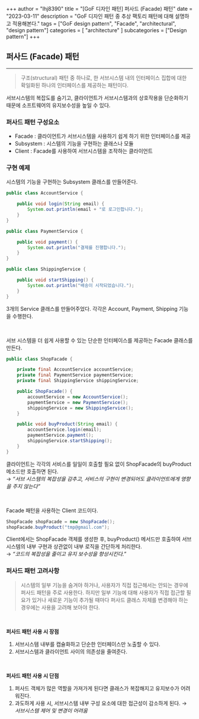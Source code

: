 +++
author = "lhj8390"
title = "[GoF 디자인 패턴] 퍼사드 (Facade) 패턴"
date = "2023-03-11"
description = "GoF 디자인 패턴 중 추상 팩토리 패턴에 대해 설명하고 적용해본다."
tags = ["GoF design pattern", "Facade", "architectural", "design pattern"]
categories = [
    "architecture"
]
subcategories = ["Design pattern"]
+++

## 퍼사드 (Facade) 패턴

---

> <span class="red">구조(structural) 패턴 중 하나</span>로, 한 서브시스템 내의 인터페이스 집합에 대한 확일화된 하나의 인터페이스를 제공하는 패턴이다.

서브시스템의 복잡도를 숨기고, 클라이언트가 서브시스템과의 상호작용을 단순화하기 때문에 소프트웨어의 유지보수성을 높일 수 있다.

### 퍼사드 패턴 구성요소

- Facade : 클라이언트가 서브시스템을 사용하기 쉽게 하기 위한 인터페이스를 제공
- Subsystem : 시스템의 기능을 구현하는 클래스나 모듈
- Client : Facade를 사용하여 서브시스템을 조작하는 클라이언트

### 구현 예제

시스템의 기능을 구현하는 Subsystem 클래스를 만들어준다.

```java
public class AccountService {

    public void login(String email) {
        System.out.println(email + "로 로그인합니다.");
    }
}

public class PaymentService {

    public void payment() {
        System.out.println("결제를 진행합니다.");
    }
}

public class ShippingService {

    public void startShipping() {
        System.out.println("배송이 시작되었습니다.");
    }
}
```

3개의 Service 클래스를 만들어주었다. 각각은 Account, Payment, Shipping 기능을 수행한다.

<br/>

서브 시스템을 더 쉽게 사용할 수 있는 단순한 인터페이스를 제공하는 Facade 클래스를 만든다.

```java
public class ShopFacade {

    private final AccountService accountService;
    private final PaymentService paymentService;
    private final ShippingService shippingService;

    public ShopFacade() {
        accountService = new AccountService();
        paymentService = new PaymentService();
        shippingService = new ShippingService();
    }

    public void buyProduct(String email) {
        accountService.login(email);
        paymentService.payment();
        shippingService.startShipping();
    }
}
```

클라이언트는 각각의 서비스를 일일이 호출할 필요 없이 ShopFacade의 buyProduct 메소드만 호출하면 된다.<br/>
→ *“서브 시스템의 복잡성을 감추고, 서비스의 구현이 변경되어도 클라이언트에게 영향을 주지 않는다”*

<br/>

Facade 패턴을 사용하는 Client 코드이다.

```java
ShopFacade shopFacade = new ShopFacade();
shopFacade.buyProduct("tmp@gmail.com");
```

Client에서는 ShopFacade 객체를 생성한 후, buyProduct() 메서드만 호출하여 서브시스템의 내부 구현과 상관없이 내부 로직을 간단하게 처리한다.<br/>
→ *“코드의 복잡성을 줄이고 유지 보수성을 향상시킨다.”*

### 퍼사드 패턴 고려사항

> 시스템의 일부 기능을 숨겨야 하거나, 사용자가 직접 접근해서는 안되는 경우에 퍼사드 패턴을 주로 사용한다. 하지만 일부 기능에 대해 <span class="red">사용자가 직접 접근할 필요가 있거나 새로운 기능이 추가될 때마다 퍼사드 클래스 자체를 변경해야 하는 경우</span>에는 사용을 고려해 보아야 한다.
> 

<br/>

**퍼사드 패턴 사용 시 장점**

1. 서브시스템 내부를 캡슐화하고 단순한 인터페이스만 노출할 수 있다.
2. 서브시스템과 클라이언트 사이의 의존성을 줄여준다.

<br/>

**퍼사드 패턴 사용 시 단점**

1. 퍼사드 객체가 많은 역할을 가져가게 된다면 클래스가 복잡해지고 유지보수가 어려워진다.
2. 과도하게 사용 시, 서브시스템 내부 구성 요소에 대한 접근성이 감소하게 된다. → <span class="gray">*서브시스템 제어 및 변경이 어려움*</span>

<br/>